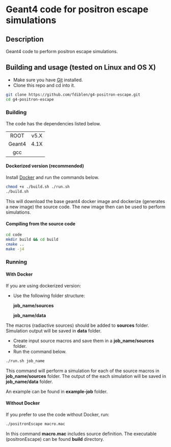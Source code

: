 
# Geant4 code for positron escape simulations

## Description

Geant4 code to perform positron escape simulations.

## Building and usage (tested on Linux and OS X)

- Make sure you have [Git](https://git-scm.com/book/en/v2/Getting-Started-Installing-Git) installed.
- Clone this repo and cd into it.
```bash
git clone https://github.com/fdiblen/g4-positron-escape.git
cd g4-positron-escape
```


### Building
The code has the dependencies listed below.

|   |   |
|:-:|:-:|
|  ROOT   | v5.X  | 
|  Geant4 | 4.1X  |
|  gcc    |   |


#### Dockerized version (recommended)

Install [Docker](https://docs.docker.com/install/) and run the commands below.

```bash
chmod +x ./build.sh ./run.sh
./build.sh
```

This will download the base geant4 docker image and dockerize (generates a new image) the source code. The new image then can be used to perform simulations.



#### Compiling from the source code

```bash
cd code
mkdir build && cd build
cmake ..
make -j4
```

### Running

#### With Docker
If you are using dockerized version:
- Use the following folder structure:

   **job_name/sources**

   **job_name/data**

The macros (radiactive sources) should be added to **sources** folder. Simulation output will be saved in **data** folder. 

- Create input source macros and save them in a **job_name/sources** folder.
- Run the command below.

```bash
./run.sh job_name
```
This command will perform a simulation for each of the source macros in **job_name/sources** folder. The output of the each simulation will be saved in **job_name/data** folder.

An example can be found in **example-job** folder.


#### Without Docker
If you prefer to use the code without Docker, run:
```bash
./positronEscape macro.mac
```
In this command **macro.mac** includes source definition.
The executable (positronEscape) can be found **build** directory.

